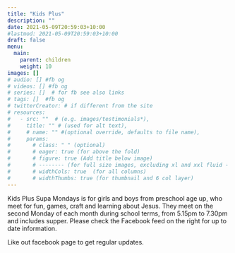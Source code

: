 ```yaml
---
title: "Kids Plus"
description: ""
date: 2021-05-09T20:59:03+10:00
#lastmod: 2021-05-09T20:59:03+10:00
draft: false
menu: 
  main:
    parent: children
    weight: 10
images: []
# audio: [] #fb og
# videos: [] #fb og
# series: []  # for fb see also links
# tags: []  #fb og
# twitterCreator: # if different from the site
# resources:
#   - src: ""  # (e.g. images/testimonials*), 
#     title: "" # (used for alt text), 
#     # name: "" #(optional override, defaults to file name), 
#     params: 
#       # class: " " (optional)
#       # eager: true (for above the fold)
#       # figure: true (Add title below image)
#       # -------- (for full size images, excluding xl and xxl fluid - max container-xl)
#       # widthCols: true  (for all columns)   
#       # widthThumbs: true (for thumbnail and 6 col layer)
---
```

Kids Plus Supa Mondays  is for girls and boys from preschool age up, who meet for fun, games, craft and learning about Jesus. They meet on the second Monday of each month during school terms, from 5.15pm to 7.30pm and includes supper. Please check the Facebook feed on the right for up to date information.

Like out facebook page to get regular updates.